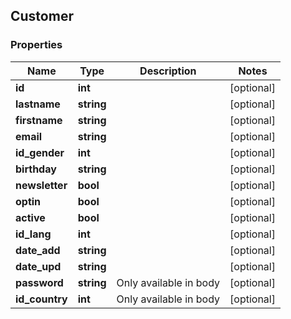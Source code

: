 ## Customer

### Properties
Name | Type | Description | Notes
------------ | ------------- | ------------- | -------------
**id** | **int** |  | [optional] 
**lastname** | **string** |  | [optional] 
**firstname** | **string** |  | [optional] 
**email** | **string** |  | [optional] 
**id_gender** | **int** |  | [optional] 
**birthday** | **string** |  | [optional] 
**newsletter** | **bool** |  | [optional] 
**optin** | **bool** |  | [optional] 
**active** | **bool** |  | [optional] 
**id_lang** | **int** |  | [optional] 
**date_add** | **string** |  | [optional] 
**date_upd** | **string** |  | [optional] 
**password** | **string** | Only available in body | [optional] 
**id_country** | **int** | Only available in body | [optional] 


